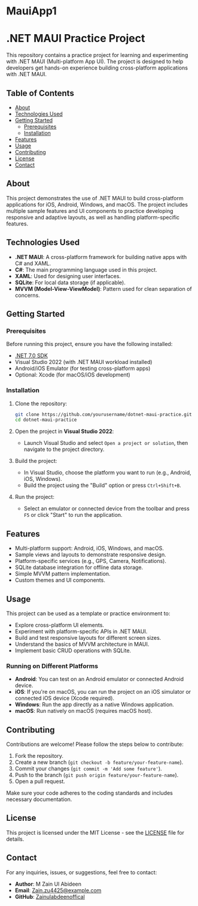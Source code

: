 # MauiApp1
# .NET MAUI Practice Project

This repository contains a practice project for learning and experimenting with .NET MAUI (Multi-platform App UI). The project is designed to help developers get hands-on experience building cross-platform applications with .NET MAUI.

## Table of Contents

- [About](#about)
- [Technologies Used](#technologies-used)
- [Getting Started](#getting-started)
  - [Prerequisites](#prerequisites)
  - [Installation](#installation)
- [Features](#features)
- [Usage](#usage)
- [Contributing](#contributing)
- [License](#license)
- [Contact](#contact)

## About

This project demonstrates the use of .NET MAUI to build cross-platform applications for iOS, Android, Windows, and macOS. The project includes multiple sample features and UI components to practice developing responsive and adaptive layouts, as well as handling platform-specific features.

## Technologies Used

- **.NET MAUI**: A cross-platform framework for building native apps with C# and XAML.
- **C#**: The main programming language used in this project.
- **XAML**: Used for designing user interfaces.
- **SQLite**: For local data storage (if applicable).
- **MVVM (Model-View-ViewModel)**: Pattern used for clean separation of concerns.

## Getting Started

### Prerequisites

Before running this project, ensure you have the following installed:

- [.NET 7.0 SDK](https://dotnet.microsoft.com/download)
- Visual Studio 2022 (with .NET MAUI workload installed)
- Android/iOS Emulator (for testing cross-platform apps)
- Optional: Xcode (for macOS/iOS development)

### Installation

1. Clone the repository:

    ```bash
    git clone https://github.com/yourusername/dotnet-maui-practice.git
    cd dotnet-maui-practice
    ```

2. Open the project in **Visual Studio 2022**:
   - Launch Visual Studio and select `Open a project or solution`, then navigate to the project directory.

3. Build the project:
   - In Visual Studio, choose the platform you want to run (e.g., Android, iOS, Windows).
   - Build the project using the "Build" option or press `Ctrl+Shift+B`.

4. Run the project:
   - Select an emulator or connected device from the toolbar and press `F5` or click "Start" to run the application.

## Features

- Multi-platform support: Android, iOS, Windows, and macOS.
- Sample views and layouts to demonstrate responsive design.
- Platform-specific services (e.g., GPS, Camera, Notifications).
- SQLite database integration for offline data storage.
- Simple MVVM pattern implementation.
- Custom themes and UI components.

## Usage

This project can be used as a template or practice environment to:
- Explore cross-platform UI elements.
- Experiment with platform-specific APIs in .NET MAUI.
- Build and test responsive layouts for different screen sizes.
- Understand the basics of MVVM architecture in MAUI.
- Implement basic CRUD operations with SQLite.

### Running on Different Platforms

- **Android**: You can test on an Android emulator or connected Android device.
- **iOS**: If you're on macOS, you can run the project on an iOS simulator or connected iOS device (Xcode required).
- **Windows**: Run the app directly as a native Windows application.
- **macOS**: Run natively on macOS (requires macOS host).

## Contributing

Contributions are welcome! Please follow the steps below to contribute:

1. Fork the repository.
2. Create a new branch (`git checkout -b feature/your-feature-name`).
3. Commit your changes (`git commit -m 'Add some feature'`).
4. Push to the branch (`git push origin feature/your-feature-name`).
5. Open a pull request.

Make sure your code adheres to the coding standards and includes necessary documentation.

## License

This project is licensed under the MIT License - see the [LICENSE](LICENSE) file for details.

## Contact

For any inquiries, issues, or suggestions, feel free to contact:

- **Author**: M Zain Ul Abideen
- **Email**: Zain.zu4425@example.com
- **GitHub**: [Zainulabdeenoffical](https://github.com/Zainulabdeenoffical)

